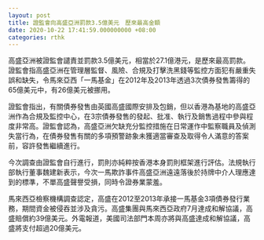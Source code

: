 ```yaml
---
layout: post
title: 證監會向高盛亞洲罰款3.5億美元　歷來最高金額
date: 2020-10-22 17:41:59.000000000 +08:00
categories: rthk
---
```


高盛亞洲被證監會譴責並罰款3.5億美元，相當於27.1億港元，是歷來最高罰款。證監會指高盛亞洲在管理層監督、風險、合規及打擊洗黑錢等監控方面犯有嚴重失誤和缺失，令馬來亞西「一馬基金」在2012年及2013年透過3次債券發售籌得的65億美元中，有26億美元被挪用。

證監會指出，有關債券發售由英國高盛國際安排及包銷，但以香港為基地的高盛亞洲作為合規及監控中心，在3宗債券發售的發起、批准、執行及銷售過程中參與程度非常高。證監會認為，高盛亞洲欠缺充分監控措施在日常運作中監察職員及偵測失當行為，在債券發售有關的多項預警跡象未獲適當審查及取得令人滿意的答案前，容許發售繼續進行。

今次調查由證監會自行進行，罰則亦純粹按香港本身罰則框架進行評估。法規執行部執行董事魏建新表示，今次一馬欺詐事件高盛亞洲遠遠落後於持牌中介人理應達到的標準，不單高盛聲譽受損，同時令證券業蒙羞。 

馬來西亞檢察機構調查認定，高盛在2012至2013年承接一馬基金3項債券發行業務，期間資金被侵吞並涉及貪污。高盛集團與馬來西亞政府7月達成和解協議，高盛賠償約39億美元。外電報道，美國司法部門本周亦將與高盛達成和解協議，高盛將支付超過20億美元。
